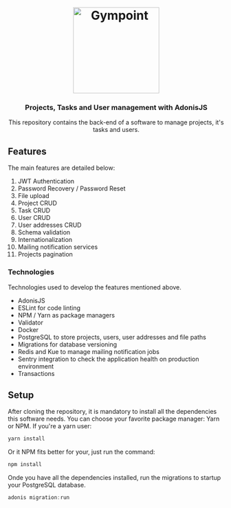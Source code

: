 <h1 align="center">
  <img alt="Gympoint" title="AdonisJS" src="https://scontent.fcgh28-1.fna.fbcdn.net/v/t1.0-9/87034116_2639155672980062_3950721505402290176_n.jpg?_nc_cat=109&_nc_ohc=HjA8w7rueAkAX-Ed6ER&_nc_ht=scontent.fcgh28-1.fna&oh=1ce9ff51fb85c4de894ef8319b480962&oe=5F00B2F7" width="200px" />
</h1>

<h3 align="center">
  Projects, Tasks and User management with AdonisJS
</h3>

<p align="center">This repository contains the back-end of a software to manage projects, it's tasks and users.</p>

## Features
The main features are detailed below:

1. JWT Authentication
2. Password Recovery / Password Reset
4. File upload
5. Project CRUD
6. Task CRUD
7. User CRUD
8. User addresses CRUD
9. Schema validation
10. Internationalization
11. Mailing notification services
12. Projects pagination

### Technologies
Technologies used to develop the features mentioned above.

- AdonisJS
- ESLint for code linting
- NPM / Yarn as package managers
- Validator
- Docker
- PostgreSQL to store projects, users, user addresses and file paths
- Migrations for database versioning
- Redis and Kue to manage mailing notification jobs
- Sentry integration to check the application health on production environment
- Transactions

## Setup
After cloning the repository, it is mandatory to install all the dependencies this software needs. You can choose your favorite package manager: Yarn or NPM.
If you're a yarn user:
```bash
yarn install
```
Or it NPM fits better for your, just run the command:
```bash
npm install
```
Onde you have all the dependencies installed, run the migrations to startup your PostgreSQL database.
```js
adonis migration:run
```
